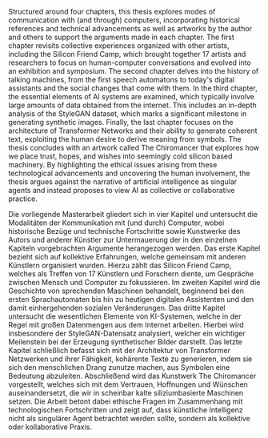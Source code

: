 Structured around four chapters, this thesis explores modes of communication with (and through) computers, incorporating historical references and technical advancements as well as artworks by the author and others to support the arguments made in each chapter. The first chapter revisits collective experiences organized with other artists, including the Silicon Friend Camp, which brought together 17 artists and researchers to focus on human-computer conversations and evolved into an exhibition and symposium. The second chapter delves into the history of talking machines, from the first speech automatons to today's digital assistants and the social changes that come with them. In the third chapter, the essential elements of AI systems are examined, which typically involve large amounts of data obtained from the internet. This includes an in-depth analysis of the StyleGAN dataset, which marks a significant milestone in generating synthetic images. Finally, the last chapter focuses on the architecture of Transformer Networks and their ability to generate coherent text, exploiting the human desire to derive meaning from symbols. The thesis concludes with an artwork called The Chiromancer that explores how we place trust, hopes, and wishes into seemingly cold silicon based machinery. By highlighting the ethical issues arising from these technological advancements and uncovering the human involvement, the thesis argues against the narrative of artificial intelligence as singular agents and instead proposes to view AI as collective or collaborative practice.

Die vorliegende Masterarbeit gliedert sich in vier Kapitel und untersucht die Modalitäten der Kommunikation mit (und durch) Computer, wobei historische Bezüge und technische Fortschritte sowie Kunstwerke des Autors und anderer Künstler zur Untermauerung der in den einzelnen Kapiteln vorgebrachten Argumente herangezogen werden. Das erste Kapitel bezieht sich auf kollektive Erfahrungen, welche gemeinsam mit anderen Künstlern organisiert wurden. Hierzu zählt das Silicon Friend Camp, welches als Treffen von 17 Künstlern und Forschern diente, um Gespräche zwischen Mensch und Computer zu fokussieren. Im zweiten Kapitel wird die Geschichte von sprechenden Maschinen behandelt, beginnend bei den ersten Sprachautomaten bis hin zu heutigen digitalen Assistenten und den damit einhergehenden sozialen Veränderungen. Das dritte Kapitel untersucht die wesentlichen Elemente von KI-Systemen, welche in der Regel mit großen Datenmengen aus dem Internet arbeiten. Hierbei wird insbesondere der StyleGAN-Datensatz analysiert, welcher ein wichtiger Meilenstein bei der Erzeugung synthetischer Bilder darstellt. Das letzte Kapitel schließlich befasst sich mit der Architektur von Transformer Netzwerken und ihrer Fähigkeit, kohärente Texte zu generieren, indem sie sich den menschlichen Drang zunutze machen, aus Symbolen eine Bedeutung abzuleiten. Abschließend wird das Kunstwerk The Chiromancer vorgestellt, welches sich mit dem Vertrauen, Hoffnungen und Wünschen auseinandersetzt, die wir in scheinbar kalte siliziumbasierte Maschinen setzen. Die Arbeit betont dabei ethische Fragen im Zusammenhang mit technologischen Fortschritten und zeigt auf, dass künstliche Intelligenz nicht als singulärer Agent betrachtet werden sollte, sondern als kollektive oder kollaborative Praxis.